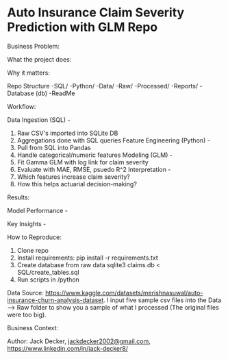 # Auto Insurance Claim Severity Prediction with GLM Repo

Business Problem:

What the project does:

Why it matters:

Repo Structure
-SQL/
-Python/
-Data/
  -Raw/
  -Processed/
-Reports/
-Database (db)
-ReadMe

Workflow:

Data Ingestion (SQL) - 
1. Raw CSV's imported into SQLite DB
2. Aggregations done with SQL queries
Feature Engineering (Python) -
1. Pull from SQL into Pandas
2. Handle categorical/numeric features
Modeling (GLM) -
1. Fit Gamma GLM with log link for claim severity
2. Evaluate with MAE, RMSE, psuedo R^2
Interpretation - 
1. Which features increase claim severity?
2. How this helps actuarial decision-making?

Results:

Model Performance - 

Key Insights - 

How to Reproduce:
1. Clone repo
2. Install requirements:
   pip install -r requirements.txt
3. Create database from raw data
   sqlite3 claims.db < SQL/create_tables.sql
4. Run scripts in /python

Data Source: https://www.kaggle.com/datasets/merishnasuwal/auto-insurance-churn-analysis-dataset. I input five sample csv files into the Data --> Raw folder to show you a sample of what I processed (The original files were too big).

Business Context:

Author: Jack Decker, jackdecker2002@gmail.com, https://www.linkedin.com/in/jack-decker8/
